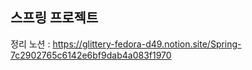 ## 스프링 프로젝트 


정리 노션 : https://glittery-fedora-d49.notion.site/Spring-7c2902765c6142e6bf9dab4a083f1970
  
  

